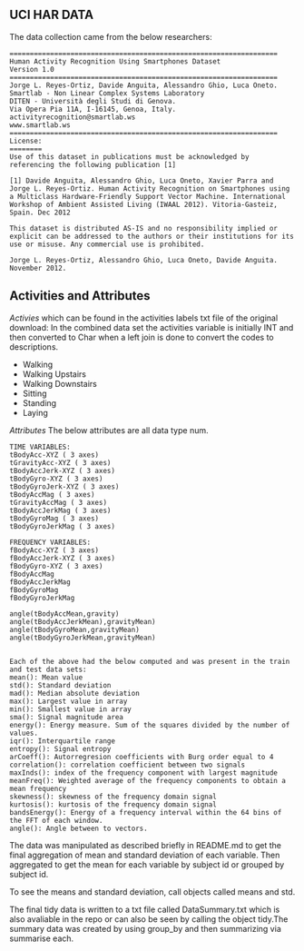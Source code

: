 
## UCI HAR DATA

The data collection came from the below researchers:

```{}
==================================================================
Human Activity Recognition Using Smartphones Dataset
Version 1.0
==================================================================
Jorge L. Reyes-Ortiz, Davide Anguita, Alessandro Ghio, Luca Oneto.
Smartlab - Non Linear Complex Systems Laboratory
DITEN - Università degli Studi di Genova.
Via Opera Pia 11A, I-16145, Genoa, Italy.
activityrecognition@smartlab.ws
www.smartlab.ws
==================================================================
License:
========
Use of this dataset in publications must be acknowledged by referencing the following publication [1] 

[1] Davide Anguita, Alessandro Ghio, Luca Oneto, Xavier Parra and Jorge L. Reyes-Ortiz. Human Activity Recognition on Smartphones using a Multiclass Hardware-Friendly Support Vector Machine. International Workshop of Ambient Assisted Living (IWAAL 2012). Vitoria-Gasteiz, Spain. Dec 2012

This dataset is distributed AS-IS and no responsibility implied or explicit can be addressed to the authors or their institutions for its use or misuse. Any commercial use is prohibited.

Jorge L. Reyes-Ortiz, Alessandro Ghio, Luca Oneto, Davide Anguita. November 2012.

```

## Activities and Attributes

*Activies* which can be found in the activities labels txt file of the original download:
In the combined data set the activities variable is initially INT and then converted to Char when a left join is done to convert the codes to descriptions. 
* Walking
* Walking Upstairs
* Walking Downstairs
* Sitting
* Standing
* Laying

*Attributes*
The below attributes are all data type num. 

```{}
TIME VARIABLES:
tBodyAcc-XYZ ( 3 axes)
tGravityAcc-XYZ ( 3 axes)
tBodyAccJerk-XYZ ( 3 axes)
tBodyGyro-XYZ ( 3 axes)
tBodyGyroJerk-XYZ ( 3 axes)
tBodyAccMag ( 3 axes)
tGravityAccMag ( 3 axes)
tBodyAccJerkMag ( 3 axes)
tBodyGyroMag ( 3 axes)
tBodyGyroJerkMag ( 3 axes)

FREQUENCY VARIABLES:
fBodyAcc-XYZ ( 3 axes)
fBodyAccJerk-XYZ ( 3 axes)
fBodyGyro-XYZ ( 3 axes)
fBodyAccMag
fBodyAccJerkMag
fBodyGyroMag
fBodyGyroJerkMag

angle(tBodyAccMean,gravity)
angle(tBodyAccJerkMean),gravityMean)
angle(tBodyGyroMean,gravityMean)
angle(tBodyGyroJerkMean,gravityMean)


Each of the above had the below computed and was present in the train and test data sets:
mean(): Mean value
std(): Standard deviation
mad(): Median absolute deviation 
max(): Largest value in array
min(): Smallest value in array
sma(): Signal magnitude area
energy(): Energy measure. Sum of the squares divided by the number of values. 
iqr(): Interquartile range 
entropy(): Signal entropy
arCoeff(): Autorregresion coefficients with Burg order equal to 4
correlation(): correlation coefficient between two signals
maxInds(): index of the frequency component with largest magnitude
meanFreq(): Weighted average of the frequency components to obtain a mean frequency
skewness(): skewness of the frequency domain signal 
kurtosis(): kurtosis of the frequency domain signal 
bandsEnergy(): Energy of a frequency interval within the 64 bins of the FFT of each window.
angle(): Angle between to vectors.

```

The data was manipulated as described briefly in README.md to get the final aggregation of mean and standard deviation of each variable. Then aggregated to get the mean for each variable by subject id or grouped by subject id. 

To see the means and standard deviation, call objects called means and std. 

The final tidy data is written to a txt file called DataSummary.txt which is also avaliable in the repo or can also be seen by calling the object tidy.The summary data was created by using group_by and then summarizing via summarise each.
